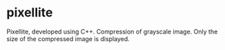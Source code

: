 # pixellite
Pixellite, developed using C++. Compression of grayscale image. Only the size of the compressed image is displayed.
